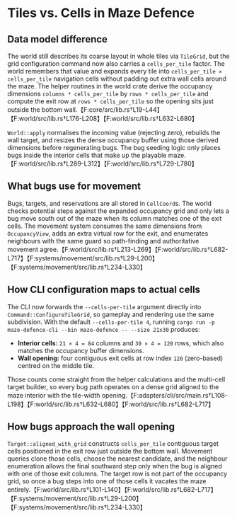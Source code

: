 # Tiles vs. Cells in Maze Defence

## Data model difference
The world still describes its coarse layout in whole tiles via `TileGrid`, but the grid
configuration command now also carries a `cells_per_tile` factor. The world remembers
that value and expands every tile into `cells_per_tile × cells_per_tile` navigation cells
without padding out extra wall cells around the maze. The helper routines in the world
crate derive the occupancy dimensions `columns * cells_per_tile` by `rows * cells_per_tile`
and compute the exit row at `rows * cells_per_tile` so the opening sits just outside the
bottom wall.【F:core/src/lib.rs†L19-L44】【F:world/src/lib.rs†L176-L208】【F:world/src/lib.rs†L632-L680】

`World::apply` normalises the incoming value (rejecting zero), rebuilds the wall target, and
resizes the dense occupancy buffer using those derived dimensions before regenerating bugs.
The bug seeding logic only places bugs inside the interior cells that make up the playable maze.【F:world/src/lib.rs†L289-L312】【F:world/src/lib.rs†L729-L780】

## What bugs use for movement
Bugs, targets, and reservations are all stored in `CellCoord`s. The world checks potential
steps against the expanded occupancy grid and only lets a bug move south out of the maze
when its column matches one of the exit cells. The movement system consumes the same
dimensions from `OccupancyView`, adds an extra virtual row for the exit, and enumerates
neighbours with the same guard so path-finding and authoritative movement agree.【F:world/src/lib.rs†L213-L269】【F:world/src/lib.rs†L682-L717】【F:systems/movement/src/lib.rs†L29-L200】【F:systems/movement/src/lib.rs†L234-L330】

## How CLI configuration maps to actual cells
The CLI now forwards the `--cells-per-tile` argument directly into
`Command::ConfigureTileGrid`, so gameplay and rendering use the same subdivision. With the
default `--cells-per-tile 4`, running
`cargo run -p maze-defence-cli --bin maze-defence -- --size 21x30` produces:

- **Interior cells:** `21 × 4 = 84` columns and `30 × 4 = 120` rows, which also matches the
  occupancy buffer dimensions.
- **Wall opening:** four contiguous exit cells at row index `120` (zero-based) centred on the
  middle tile.

Those counts come straight from the helper calculations and the multi-cell target builder,
so every bug path operates on a dense grid aligned to the maze interior with the tile-width opening.【F:adapters/cli/src/main.rs†L108-L198】【F:world/src/lib.rs†L632-L680】【F:world/src/lib.rs†L682-L717】

## How bugs approach the wall opening
`Target::aligned_with_grid` constructs `cells_per_tile` contiguous target cells positioned in the
exit row just outside the bottom wall. Movement queries clone those cells, choose the nearest
candidate, and the neighbour enumeration allows the final southward step only when the bug is
aligned with one of those exit columns. The target row is not part of the occupancy grid, so once a bug
steps into one of those cells it vacates the maze entirely.【F:world/src/lib.rs†L101-L140】【F:world/src/lib.rs†L682-L717】【F:systems/movement/src/lib.rs†L29-L200】【F:systems/movement/src/lib.rs†L234-L330】
